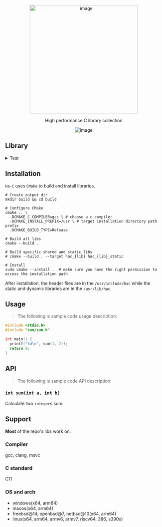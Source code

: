 <p align="center">
  <img width="346" alt="image" src="https://github.com/user-attachments/assets/74fa82a9-638a-44af-962b-45d2b358c22a" />
</p>

<p align="center">High performance C library collection</p>
<p align="center"><img  alt="image" src="https://img.shields.io/badge/version-0.1.0-7446ff" /></p>

## Library

<details>

<summary>Test</summary>

**[`hac_ut`](/hac_ut/README.md)**

</details>

## Installation

`Ha-C` uses `CMake` to build and install libraries.

```shell
# Create output dir
mkdir build && cd build

# Configure CMake
cmake .. \
  -DCMAKE_C_COMPILER=gcc \ # choose a c compiler
  -DCMAKE_INSTALL_PREFIX=/usr \ # target installation directory path prefix
  -DCMAKE_BUILD_TYPE=Release 
  
# Build all libs
cmake --build .

# Build specific shared and static libs
# cmake --build . --target hac_{lib} hac_{lib}_static 

# Install
sudo cmake --install .  # make sure you have the right permission to access the installation path
```

After installation, the header files are in the `/usr/include/hac` while the static and dynamic libraries are in the `/usr/lib/hac`.

## Usage

> The following is sample code usage description:

```c
#include <stdio.h>
#include "sum/sum.h"

int main() {
  printf("%d\n", sum(1, 2));
  return 0;
}
```

## API

> The following is sample code API description:

### `int sum(int a, int b)`

Calculate two `integer`s sum.



## Support

**Most** of the repo's libs work on:

### Compiler

gcc, clang, msvc

### C standard

C11

### OS and arch

- windows(x64, arm64)
- macos(x64, arm64)
- freebsd@14, openbsd@7, netbsd@10(x64, arm64)
- linux(x64, arm64, armv6, armv7, riscv64, 386, s390x)
